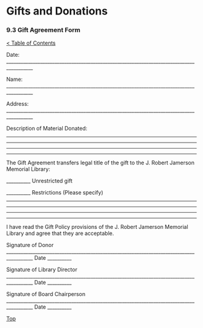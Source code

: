 [0]: ../README.md
[9.3]: gift-agreement-form.md

# Gifts and Donations
### 9.3 Gift Agreement Form
[< Table of Contents][0]

Date: _________________________________________________________________________________________

Name: _________________________________________________________________________________________

Address:  _________________________________________________________________________________________

Description of Material Donated:
 _________________________________________________________________________________________

 _________________________________________________________________________________________

 _________________________________________________________________________________________

 _________________________________________________________________________________________

The Gift Agreement transfers legal title of the gift to the J. Robert Jamerson Memorial Library:

__________ Unrestricted gift

__________ Restrictions (Please specify)

_________________________________________________________________________________________

_________________________________________________________________________________________

_________________________________________________________________________________________

_________________________________________________________________________________________

I have read the Gift Policy provisions of the J. Robert Jamerson Memorial Library and agree that they are acceptable.

Signature of Donor  _________________________________________________________________________________________ Date __________

Signature of Library Director  _________________________________________________________________________________________ Date __________

Signature of Board Chairperson  _________________________________________________________________________________________ Date __________

[Top][9.3]
